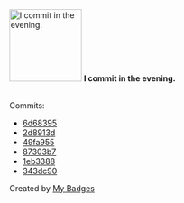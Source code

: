 <img src="https://my-badges.github.io/my-badges/evening-commits.png" alt="I commit in the evening." title="I commit in the evening." width="128">
<strong>I commit in the evening.</strong>
<br><br>

Commits:

- <a href="https://github.com/mmichie/dotfiles/commit/6d68395f2b59549ddf8236b9684876faa64c6383">6d68395</a>
- <a href="https://github.com/mmichie/dotfiles/commit/2d8913d703426592fddbb8d38a0535e1969a9f29">2d8913d</a>
- <a href="https://github.com/mmichie/dotfiles/commit/49fa9558a39a90bc54ffebdbb9eb21fa692845c9">49fa955</a>
- <a href="https://github.com/mmichie/dotfiles/commit/87303b7dec0b79da3a9b5cc1f907e57dcf3e076d">87303b7</a>
- <a href="https://github.com/mmichie/dotfiles/commit/1eb3388eab92ceb68ad3aa7befda62df14e7a95a">1eb3388</a>
- <a href="https://github.com/mmichie/dotfiles/commit/343dc902777de7095585c71d000af652cc26ee75">343dc90</a>


Created by <a href="https://github.com/my-badges/my-badges">My Badges</a>